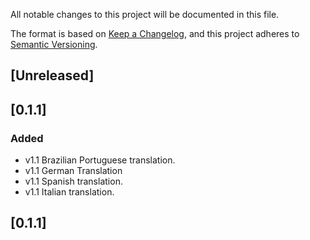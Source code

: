 
All notable changes to this project will be documented in this file.

The format is based on [Keep a Changelog](https://keepachangelog.com/en/1.1.0/),
and this project adheres to [Semantic Versioning](https://semver.org/spec/v2.0.0.html).

## [Unreleased]

## [0.1.1]

### Added

- v1.1 Brazilian Portuguese translation.
- v1.1 German Translation
- v1.1 Spanish translation.
- v1.1 Italian translation.

## [0.1.1]
